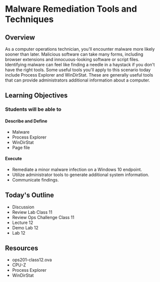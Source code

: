 # Malware Remediation Tools and Techniques 

## Overview

As a computer operations technician, you'll encounter malware more likely sooner than later. Malicious software can take many forms, including browser extensions and innocuous-looking software or script files. Identifying malware can feel like finding a needle in a haystack if you don't have the right tools. Some useful tools you'll apply to this scenario today include Process Explorer and WinDirStat. These are generally useful tools that can provide administrators additional information about a computer.

## Learning Objectives

### Students will be able to

#### Describe and Define

- Malware
- Process Explorer
- WinDirStat
- Page file

#### Execute

- Remediate a minor malware infection on a Windows 10 endpoint.
- Utilize administrator tools to generate additional system information.
- Communicate findings.

## Today's Outline

- Discussion
- Review Lab Class 11
- Review Ops Challenge Class 11
- Lecture 12 
- Demo Lab 12 
- Lab 12 

## Resources

- ops201-class12.ova
- CPU-Z
- Process Explorer
- WinDirStat


